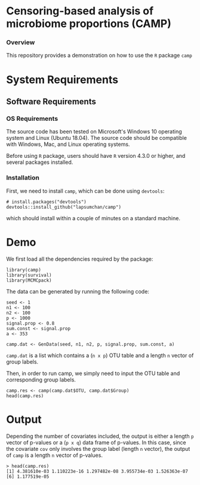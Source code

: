 # Censoring-based analysis of microbiome proportions (CAMP)

### Overview
This repository provides a demonstration on how to use the `R` package `camp`

# System Requirements

## Software Requirements

### OS Requirements

The source code has been tested on Microsoft's Windows 10 operating system and Linux (Ubuntu 18.04). The source code should be compatible with Windows, Mac, and Linux operating systems.

Before using `R` package, users should have `R` version 4.3.0 or higher, and several packages installed.

### Installation  

First, we need to install `camp`, which can be done using `devtools`:  

    # install.packages("devtools") 
    devtools::install_github("lapsumchan/camp")
    
which should install within a couple of minutes on a standard machine.

# Demo

We first load all the dependencies required by the package:

```
library(camp)
library(survival)
library(MCMCpack)
```

The data can be generated by running the following code:

```
seed <- 1
n1 <- 100
n2 <- 100
p <- 1000
signal.prop <- 0.8
sum.const <- signal.prop
a <- 353

camp.dat <- GenData(seed, n1, n2, p, signal.prop, sum.const, a)
```

`camp.dat` is a list which contains a (`n x p`) OTU table and a length `n` vector of group labels.

Then, in order to run camp, we simply need to input the OTU table and corresponding group labels.
```
camp.res <- camp(camp.dat$OTU, camp.dat$Group)
head(camp.res)
```

# Output

Depending the number of covariates included, the output is either a length `p` vector of p-values or a (`p x q`) data frame of p-values. In this case, since the covariate `cov` only involves the group label (length `n` vector), the output of `camp` is a length `n` vector of p-values.

```
> head(camp.res)
[1] 4.381610e-03 1.110223e-16 1.297482e-08 3.955734e-03 1.526363e-07
[6] 1.177519e-05

```
